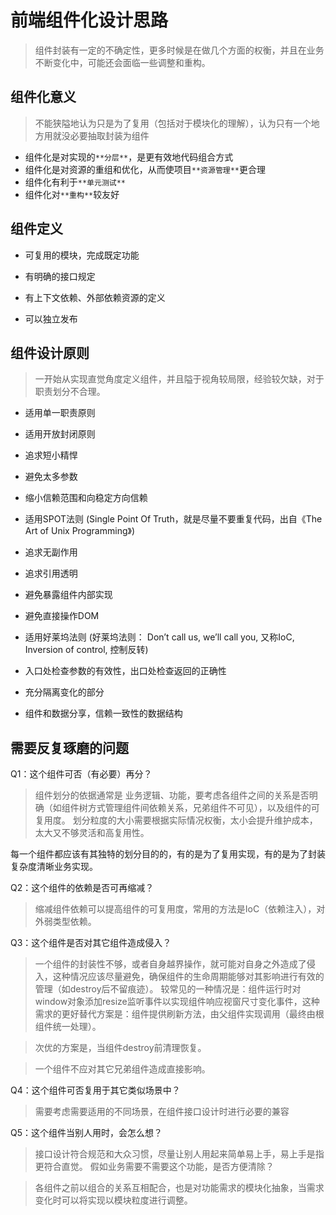 # 前端组件化设计思路

> 组件封装有一定的不确定性，更多时候是在做几个方面的权衡，并且在业务不断变化中，可能还会面临一些调整和重构。

## 组件化意义

> 不能狭隘地认为只是为了复用（包括对于模块化的理解），认为只有一个地方用就没必要抽取封装为组件

- 组件化是对实现的`**分层**`，是更有效地代码组合方式
- 组件化是对资源的重组和优化，从而使项目`**资源管理**`更合理
- 组件化有利于`**单元测试**`
- 组件化对`**重构**`较友好

## 组件定义

- 可复用的模块，完成既定功能

- 有明确的接口规定

- 有上下文依赖、外部依赖资源的定义

- 可以独立发布

## 组件设计原则

> 一开始从实现直觉角度定义组件，并且隘于视角较局限，经验较欠缺，对于职责划分不合理。

- 适用单一职责原则

- 适用开放封闭原则

- 追求短小精悍

- 避免太多参数

- 缩小信赖范围和向稳定方向信赖

- 适用SPOT法则 (Single Point Of Truth，就是尽量不要重复代码，出自《The Art of Unix Programming》)

- 追求无副作用

- 追求引用透明

- 避免暴露组件内部实现

- 避免直接操作DOM

- 适用好莱坞法则 (好莱坞法则： Don’t call us, we’ll call you, 又称IoC, Inversion of control, 控制反转)

- 入口处检查参数的有效性，出口处检查返回的正确性

- 充分隔离变化的部分

- 组件和数据分享，信赖一致性的数据结构


## 需要反复琢磨的问题

Q1：这个组件可否（有必要）再分？

> 组件划分的依据通常是 业务逻辑、功能，要考虑各组件之间的关系是否明确（如组件树方式管理组件间依赖关系，兄弟组件不可见），以及组件的可复用度。
划分粒度的大小需要根据实际情况权衡，太小会提升维护成本，太大又不够灵活和高复用性。

每一个组件都应该有其独特的划分目的的，有的是为了复用实现，有的是为了封装复杂度清晰业务实现。

Q2：这个组件的依赖是否可再缩减？

> 缩减组件依赖可以提高组件的可复用度，常用的方法是IoC（依赖注入），对外弱类型依赖。


Q3：这个组件是否对其它组件造成侵入？

> 一个组件的封装性不够，或者自身越界操作，就可能对自身之外造成了侵入，这种情况应该尽量避免，确保组件的生命周期能够对其影响进行有效的管理（如destroy后不留痕迹）。
> 较常见的一种情况是：组件运行时对window对象添加resize监听事件以实现组件响应视窗尺寸变化事件，这种需求的更好替代方案是：组件提供刷新方法，由父组件实现调用（最终由根组件统一处理）。

> 次优的方案是，当组件destroy前清理恢复。

> 一个组件不应对其它兄弟组件造成直接影响。

Q4：这个组件可否复用于其它类似场景中？

> 需要考虑需要适用的不同场景，在组件接口设计时进行必要的兼容

Q5：这个组件当别人用时，会怎么想？

> 接口设计符合规范和大众习惯，尽量让别人用起来简单易上手，易上手是指更符合直觉。
假如业务需要不需要这个功能，是否方便清除？

> 各组件之前以组合的关系互相配合，也是对功能需求的模块化抽象，当需求变化时可以将实现以模块粒度进行调整。








